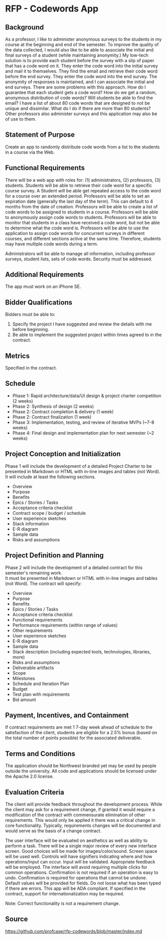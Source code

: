 # RFP - Codewords App

## Background

As a professor, I like to administer anonymous surveys to the students in my course at the beginning and end of the semester.  To improve the quality of the data collected, I would also like to be able to associate the initial and final surveys of a student (while maintaining anonymity.) My low-tech solution is to provide each student before the survey with a slip of paper that has a code word on it.  They enter the code word into the initial survey and mail it to themselves.  They find the email and retrieve their code word before the end survey.  They enter the code word into the end survey.  The anonymity of responses is maintained, and I can associate the initial and end surveys.  There are some problems with this approach.  How do I guarantee that each student gets a code word?  How do we get a random, anonymous distribution of code words? Will students be able to find the email?  I have a list of about 80 code words that are designed to not be unique and dissimilar.  What do I do if there are more than 80 students?  Other professors also administer surveys and this application may also be of use to them.

## Statement of Purpose

Create an app to randomly distribute code words from a list to the students in a course via the Web.  

## Functional Requirements

There will be a web app with roles for: (1) administrators, (2) professors, (3) students. Students will be able to retrieve their code word for a specific course survey. A Student will be able get repeated access to the code word for a course over an extended period. Professors will be able to set an expiration date (generally the last day of the term). This can default to 4 months from the date of creation. Professors will be able to create a list of code words to be assigned to students in a course. Professors will be able to anonymously assign code words to students. Professors will be able to monitor that students in a class have received a code word, but not be able to determine what the code word is. Professors will be able to use the application to assign code words for concurrent surveys in different courses, and different sections active at the same time. Therefore, students may have multiple code words during a term.

Administrators will be able to manage all information, including professor surveys, student lists, sets of code words.  Security must be addressed.

## Additional Requirements

The app must work on an iPhone SE.

## Bidder Qualifications

Bidders must be able to:

1. Specify the project I have suggested and review the details with me before beginning.
2. Be able to implement the suggested project within times agreed to in the contract.

## Metrics

Specified in the contract.

## Schedule

* Phase 1: Rapid architecture/data/UI design & project charter competition (2 weeks)
* Phase 2: Synthesis of design (2 weeks)
* Phase 2: Contract completion & delivery (1 week)
* Phase 2: Contract finalization (1 week)
* Phase 3: Implementation, testing, and review of iterative MVPs (~7-8 weeks)
* Phase 4: Final design and implementation plan for next semester (~2 weeks)

## Project Conception and Initialization

Phase 1 will include the development of a detailed Project Charter to be presented in Markdown or HTML with in-line images and tables (not Word). It will include at least the following sections.

* Overview
* Purpose
* Benefits
* Epics / Stories / Tasks
* Acceptance criteria checklist
* Contract scope / budget / schedule
* User experience sketches
* Stack information
* E-R diagram
* Sample data
* Risks and assumptions

## Project Definition and Planning

Phase 2 will include the development of a detailed contract for this semester's remaining work.  
It must be presented in Markdown or HTML with in-line images and tables (not Word).
The contract will specify:

* Overview
* Purpose
* Benefits
* Epics / Stories / Tasks
* Acceptance criteria checklist
* Functional requirements
* Performance requirements (within range of values)
* Other requirements
* User experience sketches
* E-R diagram
* Sample data
* Stack description (including expected tools, technologies, libraries, more)
* Risks and assumptions
* Deliverable artifacts
* Scope
* Milestones
* Schedule and Iteration Plan
* Budget
* Test plan with requirements
* Bid amount

## Payment, Incentives, and Containment

If contract requirements are met 1 7-day week ahead of schedule to the satisfaction of the client, students are eligible for a 2.5% bonus (based on the total number of points possible) for the associated deliverable.

## Terms and Conditions

The application should be Northwest branded yet may be used by people outside the university. All code and applications should be licensed under the Apache 2.0 license. 

## Evaluation Criteria

The client will provide feedback throughout the development process. While the client may ask for a requirement change, if granted it would require a modification of the contract with commensurate elimination of other requirements. This would only be applied it there was a critical change in core functionality.  Typically, requirements changes will be documented and would serve as the basis of a change contract.

The user interface will be evaluated on aesthetics as well as ability to perform a task.  There will be a single major review of every new interface screen.  Good choices will be made for images/color/sound. Screen space will be used well.  Controls will have signifiers indicating where and how operations/input can occur. Input will be validated. Appropriate feedback will be employed.  The interface will avoid requiring multiple clicks for common operations.  Confirmation is not required if an operation is easy to undo.  Confirmation is required for operations that cannot be undone.  Default values will be provided for fields.  Do not loose what has been typed if there are errors.  This app will be ADA compliant. If specified in the contract, support for internationalization may be required.

Note: Correct functionality is not a requirement change.  

## Source

<https://github.com/profcase/rfp-codewords/blob/master/index.md>
